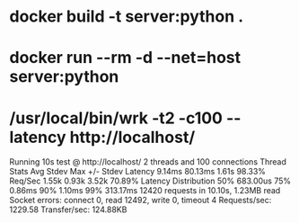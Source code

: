 
# docker build -t server:python .
# docker run --rm -d --net=host server:python

# /usr/local/bin/wrk -t2 -c100 --latency http://localhost/
Running 10s test @ http://localhost/
  2 threads and 100 connections
  Thread Stats   Avg      Stdev     Max   +/- Stdev
    Latency     9.14ms   80.13ms   1.61s    98.33%
    Req/Sec     1.55k     0.93k    3.52k    70.89%
  Latency Distribution
     50%  683.00us
     75%    0.86ms
     90%    1.10ms
     99%  313.17ms
  12420 requests in 10.10s, 1.23MB read
  Socket errors: connect 0, read 12492, write 0, timeout 4
Requests/sec:   1229.58
Transfer/sec:    124.88KB

